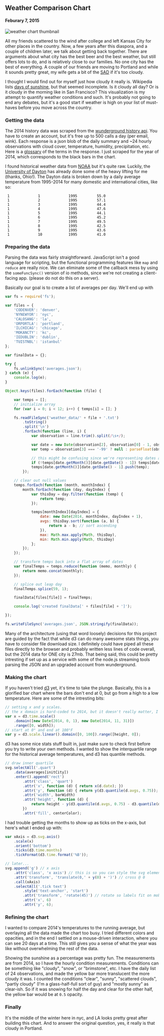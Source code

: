 ## Weather Comparison Chart

#### Feburary 7, 2015

![weather chart thumbnail](/images/weather_thumb.png)

All my friends scattered to the wind after college and left Kansas City for other places in the country. Now, a few years after this diaspora, and a couple of children later, we talk about getting back together. There are arguments about what city has the best beer and the best weather, but still offers lots to do, and is relatively close to our families. No one city has the best of everything. A couple of our friends are moving to Portland and while it sounds pretty great, my wife gets a bit of the [SAD](http://www.mayoclinic.org/diseases-conditions/seasonal-affective-disorder/basics/definition/con-20021047) if it's too cloudy.

I thought I would find out for myself just how cloudy it really is. Wikipedia lists [days of sunshine](http://en.wikipedia.org/wiki/Portland,_Oregon#Climate), but that seemed incomplete. Is it cloudy all day? Or is it cloudy in the morning like in San Francisco? This visualization is my attempt to quantify weather conditions and such. It's probably not going to end any debates, but it's a good start if weather is high on your list of must-haves before you move across the country.

### Getting the data

The 2014 history data was scraped from the [wunderground history api](http://www.wunderground.com/weather/api/d/docs?d=data/history&MR=1). You have to create an account, but it's free up to 500 calls a day (per email, wink). Each response is a json blob of the daily summary and ~24 hourly observations with cloud cover, temperature, humidity, precipitation, etc. Here is a [glossary](http://www.wunderground.com/weather/api/d/docs?d=resources/phrase-glossary) of the terms in the response. I just scraped for the year of 2014, which corresponds to the black bars in the chart.

I found historical weather data from [NOAA](ftp://ftp.ncdc.noaa.gov/pub/data/gsod/) but it's quite raw. Luckily, the [University of Dayton](http://academic.udayton.edu/kissock/http/Weather/) has already done some of the heavy lifting for me (thanks, Ohio!). The Dayton data is broken down by a daily average temperature from 1995-2014 for many domestic and international cities, like so:

```
 1             1             1995         55.0
 1             2             1995         57.1
 1             3             1995         44.4
 1             4             1995         47.6
 1             5             1995         44.1
 1             6             1995         45.2
 1             7             1995         49.5
 1             8             1995         42.5
 1             9             1995         43.6
 1             10            1995         41.0
```

### Preparing the data

Parsing the data was fairly straightforward. JavaScript isn't a good language for scripting, but the functional programming features like `map` and `reduce` are really nice. We can eliminate some of the callback mess by using the `someFuncSync()` version of io methods, since we're not creating a client-facing app. (please do not do this on a server).

Basically our goal is to create a list of averages per day. We'll end up with

```javascript
var fs = require('fs');

var files = {
    'CODENVER': 'denver',
    'NYNEWYOR': 'nyc',
    'CALOSANG': 'la',
    'ORPORTLA': 'portland',
    'ILCHICAG': 'chicago',
    'MOKANCTY': 'kc',
    'IEDUBLIN': 'dublin',
    'TUISTNBL': 'istanbul'
};

var finalData = {};

try {
    fs.unlinkSync('averages.json');
} catch (e) {
    console.log(e);
}

Object.keys(files).forEach(function (file) {

    var temps = [];
    // initialize array
    for (var i = 0; i < 12; i++) { temps[i] = []; }

    fs.readFileSync('weather_data/' + file + '.txt')
        .toString()
        .split('\n')
        .forEach(function (line, i) {
            var observation = line.trim().split(/\s+/);

            var date = new Date(observation[2], observation[0] - 1, observation[1]);
            var temp = observation[3] === '-99' ? null : parseFloat(observation[3], 10);

            // this might be confusing since we're representing dates as 0-indexed instead of the js convention of 1-indexed
            if (!temps[date.getMonth()][date.getDate() - 1]) temps[date.getMonth()][date.getDate() - 1] = [];
            temps[date.getMonth()][date.getDate() - 1].push(temp);
        });

    // clear out null values
    temps.forEach(function (month, monthIndex) {
        month.forEach(function (day, dayIndex) {
            var thisDay = day.filter(function (temp) {
                return temp;
            });

            temps[monthIndex][dayIndex] = {
                date: new Date(2014, monthIndex, dayIndex + 1),
                avgs: thisDay.sort(function (a, b) {
                    return a - b; // sort ascending
                }),
                max: Math.max.apply(Math, thisDay),
                min: Math.min.apply(Math, thisDay)
            };
        });
    });

    // transform temps back into a flat array of dates
    var finalTemps = temps.reduce(function (memo, monthly) {
        return memo.concat(monthly);
    });

    // splice out leap day
    finalTemps.splice(59, 1);

    finalData[files[file]] = finalTemps;

    console.log('created finalData[' + files[file] + ']');

});

fs.writeFileSync('averages.json', JSON.stringify(finalData));
```

Many of the architecture (using that word loosely) decisions for this project are guided by the fact that while d3 can do many awesome stats things, you have to consider file download size. I definitely could have piped all these files directly to the browser and probably written less lines of code overall, but the 2014 data for ONE city is 27mb. That being said, this could be pretty intresting if set up as a service with some of the node.js streaming tools parsing the JSON and an upgraded account from wunderground.

### Making the chart
If you haven't tried [d3](http://d3js.org) yet, it's time to take the plunge. Basically, this is a glorified bar chart where the bars don't end at 0, but go from a high to a low temperature. Here are some of the intresting bits:

```javascript
// setting x and y scales.
// the x domain is hard-coded to 2014, but it doesn't really matter, I just picked a year with no leap year.
var x = d3.time.scale()
    .domain([new Date(2014, 0, 1), new Date(2014, 11, 31)])
    .range([0, width]);
// start at 0° and end at 100°F
var y = d3.scale.linear().domain([0, 100]).range([height, 0]);
```
d3 has some nice stats stuff built in, just make sure to check first before you try to write your own methods. I wanted to show the interquartile range for the historical average temperatures, and d3 has quantile methods.

```javascript
// draw inner quartile
svg.selectAll('.quart')
    .data(averages[initCity])
    .enter().append('rect')
        .attr('class', 'quart')
        .attr('x', function (d) { return x(d.date); })
        .attr('y', function (d) { return y(d3.quantile(d.avgs, 0.75)); })
        .attr('width', barWidth)
        .attr('height', function (d) {
            return height - y(d3.quantile(d.avgs, 0.75) - d3.quantile(d.avgs, 0.25));
        })
        .attr('fill', centerColor);
```

I had trouble getting the months to show up as ticks on the x-axis, but here's what I ended up with:

```javascript
var xAxis = d3.svg.axis()
    .scale(x)
    .orient('bottom')
    .ticks(d3.time.months)
    .tickFormat(d3.time.format('%B'));

// later...
svg.append('g') // x axis
    .attr('class', 'x axis') // this is so you can style the svg elements with css
    .attr('transform', 'translate(0,' + y(0) + ')') // cross @ 0
    .call(xAxis)
    .selectAll('.tick text')
        .style('text-anchor', 'start')
        .attr('transform', 'rotate(45)') // rotate so labels fit on mobile
        .attr('x', 6)
        .attr('y', 6);
```

### Refining the chart
I wanted to compare 2014's temperatures to the running average, but overlaying all the data made the chart too busy. I tried different colors and opacities, and in the end I settled on a mouse-driven interaction, where you can see 20 days at a time. This still gives you a sense of what the year was like  without overwhelming the rest of the data.

Showing the sunshine as a percentage was pretty fun. The measurements are from 2014, so I have the hourly condition measurements. Conditions can be something like "cloudy", "snow", or "brimstone", etc. I have the daily list of 24 observations, and made the yellow bar more translucent the more cloudy it was. I counted the conditions "clear", "sunny", "scattered clouds", "partly cloudy" (I'm a glass-half-full sort of guy) and "mostly sunny" as clear-ish. So if it was snowing for half the day and clear for the other half, the yellow bar would be at `0.5` opacity.

### Finally

It's the middle of the winter here in nyc, and LA looks pretty great after building this chart. And to answer the original question, yes, it really is that cloudy in Portland.